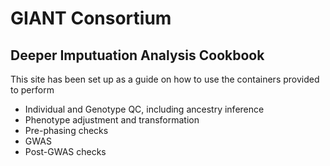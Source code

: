 # GIANT Consortium 

## Deeper Imputuation Analysis Cookbook

This site has been set up as a guide on how to use the containers provided to perform
 - Individual and Genotype QC, including ancestry inference
 - Phenotype adjustment and transformation
 - Pre-phasing checks
 - GWAS
 - Post-GWAS checks
